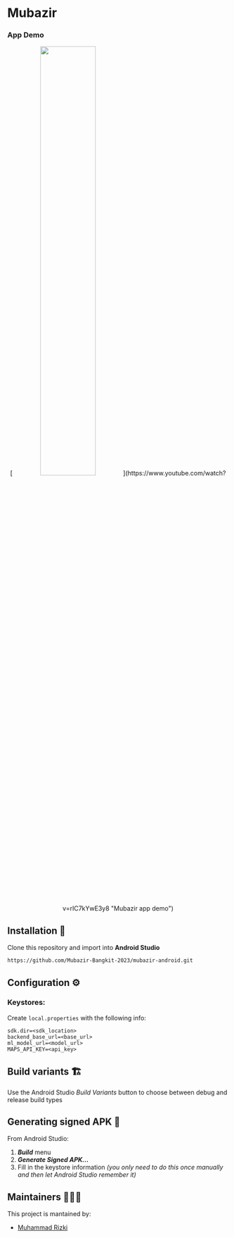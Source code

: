 # Mubazir
### App Demo
<div align="center">
  [<img src="https://i.ytimg.com/vi/rIC7kYwE3y8/maxresdefault.jpg" width="50%">](https://www.youtube.com/watch?v=rIC7kYwE3y8 "Mubazir app demo")
</div>


## Installation 🔨
Clone this repository and import into **Android Studio**
```bash
https://github.com/Mubazir-Bangkit-2023/mubazir-android.git
```

## Configuration ⚙️
### Keystores:
Create `local.properties` with the following info:
```properties
sdk.dir=<sdk_location>
backend_base_url=<base_url>
ml_model_url=<model_url>
MAPS_API_KEY=<api_key>
```

## Build variants 🏗️
Use the Android Studio *Build Variants* button to choose between debug and release build types


## Generating signed APK 📱
From Android Studio:
1. ***Build*** menu
2. ***Generate Signed APK...***
3. Fill in the keystore information *(you only need to do this once manually and then let Android Studio remember it)*

## Maintainers 🧑‍🤝‍🧑
This project is mantained by:
* [Muhammad Rizki](https://github.com/mrizki-22)
